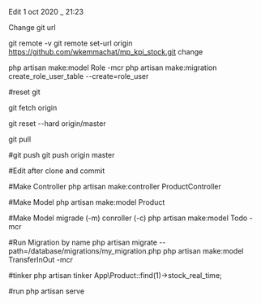 Edit 1 oct 2020 _ 21:23

Change git url 

git remote -v 
git remote set-url origin https://github.com/wkemmachat/mp_kpi_stock.git
change



php artisan make:model Role -mcr
php artisan make:migration create_role_user_table --create=role_user


#reset git 

git fetch origin

git reset --hard origin/master

git pull


#git push
git push origin master 


#Edit after clone and commit 

#Make Controller
php artisan make:controller ProductController

#Make Model
php artisan make:model Product

#Make Model migrade (-m) conroller (-c) 
php artisan make:model Todo -mcr

#Run Migration by name
php artisan migrate --path=/database/migrations/my_migration.php
php artisan make:model TransferInOut -mcr

#tinker
php artisan tinker
App\Product::find(1)->stock_real_time;

#run
php artisan serve
